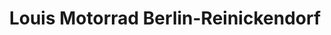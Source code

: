 ---
title: "Louis Motorrad Berlin-Reinickendorf"
url: /berlin/louis-motorrad-berlin-reinickendorf/
shop: Motorrad
---